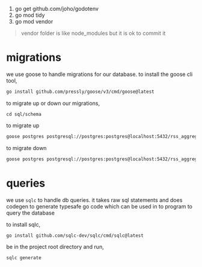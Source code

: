 1. go get github.com/joho/godotenv
2. go mod tidy
3. go mod vendor

> vendor folder is like node_modules but it is ok to commit it

# migrations

we use goose to handle migrations for our database. to install the goose cli tool,

```bash
go install github.com/pressly/goose/v3/cmd/goose@latest
```

to migrate up or down our migrations,

`cd sql/schema`

to migrate up

```bash
goose postgres postgresql://postgres:postgres@localhost:5432/rss_aggregator up
```

to migrate down

```bash
goose postgres postgresql://postgres:postgres@localhost:5432/rss_aggregator down
```

# queries

we use `sqlc` to handle db queries. it takes raw sql statements and does codegen to generate typesafe go code which can be used in to program to query the database

to install sqlc,

```bash
go install github.com/sqlc-dev/sqlc/cmd/sqlc@latest
```

be in the project root directory and run,

```bash
sqlc generate
```
